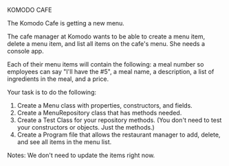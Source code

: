 KOMODO CAFE


The Komodo Cafe is getting a new menu. 

The cafe manager at Komodo wants to be able to create a menu item, delete a menu item,
and list all items on the cafe's menu. She needs a console app. 

Each of their menu items will contain the following:
a meal number so employees can say "I'll have the #5", 
a meal name, 
a description, 
a list of ingredients in the meal, 
and a price.  

Your task is to do the following:
1. Create a Menu class with properties, constructors, and fields.
2. Create a MenuRepository class that has methods needed.
3. Create a Test Class for your repository methods. (You don't need to test
your constructors or objects. Just the methods.)
4. Create a Program file that allows the restaurant manager to add, delete, 
and see all items in the menu list.

Notes:
We don't need to update the items right now.
